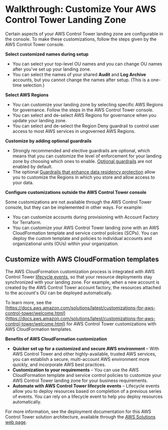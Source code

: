 # Walkthrough: Customize Your AWS Control Tower Landing Zone<a name="customize-landing-zone"></a>

Certain aspects of your AWS Control Tower landing zone are configurable in the console\. To make these customizations, follow the steps given by the AWS Control Tower console\.

**Select customized names during setup**
+ You can select your top\-level OU names and you can change OU names after you've set up your landing zone\.
+ You can select the names of your shared **Audit** and **Log Archive** accounts, but you cannot change the names after setup\. \(This is a one\-time selection\.\)

**Select AWS Regions**
+ You can customize your landing zone by selecting specific AWS Regions for governance\. Follow the steps in the AWS Control Tower console\.
+ You can select and de\-select AWS Regions for governance when you update your landing zone\.
+ You can select and de\-select the Region Deny guardrail to control user access to most AWS services in ungoverned AWS Regions\.

**Customize by adding optional guardrails**
+ Strongly recommended and elective guardrails are optional, which means that you can customize the level of enforcement for your landing zone by choosing which ones to enable\. [Optional guardrails](optional-guardrails.md) are not enabled by default\. 
+ The optional [Guardrails that enhance data residency protection](data-residency-guardrails.md) allow you to customize the Regions in which you store and allow access to your data\.

**Configure customizations outside the AWS Control Tower console**

Some customizations are not available through the AWS Control Tower console, but they can be implemented in other ways\. For example:
+ You can customize accounts during provisioning with Account Factory for Terraform\.
+ You can customize your AWS Control Tower landing zone with an AWS CloudFormation template and service control policies \(SCPs\)\. You can deploy the custom template and policies to individual accounts and organizational units \(OUs\) within your organization\.

## Customize with AWS CloudFormation templates<a name="customize-with-templates"></a>

The AWS CloudFormation customization process is integrated with AWS Control Tower [lifecycle events](https://docs.aws.amazon.com/controltower/latest/userguide/lifecycle-events.html), so that your resource deployments stay synchronized with your landing zone\. For example, when a new account is created by the AWS Control Tower account factory, the resources attached to the account's OU can be deployed automatically\.

To learn more, see the [https://docs.aws.amazon.com/solutions/latest/customizations-for-aws-control-tower/welcome.html](https://docs.aws.amazon.com/solutions/latest/customizations-for-aws-control-tower/welcome.html) for AWS Control Tower customizations with AWS CloudFormation templates\.

**Benefits of AWS CloudFormation customization**
+ **Quicker set up for a customized and secure AWS environment** – With AWS Control Tower and other highly\-available, trusted AWS services, you can establish a secure, multi\-account AWS environment more quickly, and incorporate AWS best practices\.
+ **Customization to your requirements** – You can use the AWS CloudFormation template and service control policies to customize your AWS Control Tower landing zone for your business requirements\.
+ **Automate with AWS Control Tower lifecycle events** – Lifecycle events allow you to deploy resources based on completion of a previous series of events\. You can rely on a lifecycle event to help you deploy resources automatically\.

For more information, see the deployment documentation for this AWS Control Tower solution architecture, available through the [AWS Solutions web page](http://aws.amazon.com/solutions/customizations-for-aws-control-tower/)\.